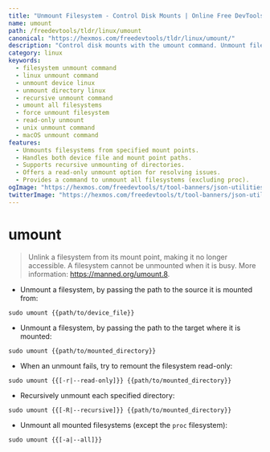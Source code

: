 ```yaml
---
title: "Unmount Filesystem - Control Disk Mounts | Online Free DevTools by Hexmos"
name: umount
path: /freedevtools/tldr/linux/umount
canonical: "https://hexmos.com/freedevtools/tldr/linux/umount/"
description: "Control disk mounts with the umount command. Unmount filesystems, manage device access, and resolve mount issues. Free online tool, no registration required."
category: linux
keywords:
  - filesystem unmount command
  - linux unmount command
  - unmount device linux
  - unmount directory linux
  - recursive unmount command
  - umount all filesystems
  - force unmount filesystem
  - read-only unmount
  - unix unmount command
  - macOS unmount command
features:
  - Unmounts filesystems from specified mount points.
  - Handles both device file and mount point paths.
  - Supports recursive unmounting of directories.
  - Offers a read-only unmount option for resolving issues.
  - Provides a command to unmount all filesystems (excluding proc).
ogImage: "https://hexmos.com/freedevtools/t/tool-banners/json-utilities-banner.png"
twitterImage: "https://hexmos.com/freedevtools/t/tool-banners/json-utilities-banner.png"
---
```


# umount

> Unlink a filesystem from its mount point, making it no longer accessible.
> A filesystem cannot be unmounted when it is busy.
> More information: <https://manned.org/umount.8>.

- Unmount a filesystem, by passing the path to the source it is mounted from:

`sudo umount {{path/to/device_file}}`

- Unmount a filesystem, by passing the path to the target where it is mounted:

`sudo umount {{path/to/mounted_directory}}`

- When an unmount fails, try to remount the filesystem read-only:

`sudo umount {{[-r|--read-only]}} {{path/to/mounted_directory}}`

- Recursively unmount each specified directory:

`sudo umount {{[-R|--recursive]}} {{path/to/mounted_directory}}`

- Unmount all mounted filesystems (except the `proc` filesystem):

`sudo umount {{[-a|--all]}}`
